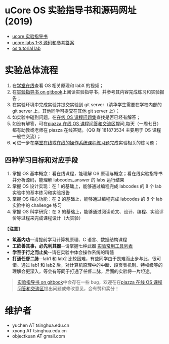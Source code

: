 # uCore OS 实验指导书和源码网址 (2019)

- [ucore 实验指导书](https://learningos.github.io/ucore_os_webdocs/)
- [ucore labs 1-8 源码和参考答案 ](https://github.com/learningos/ucore_lab)
- [os tutorial lab](https://github.com/chyyuu/os_tutorial_lab)

# 实验总体流程

1. 在[学堂在线](https://www.xuetangx.com/courses/TsinghuaX/30240243X/2015_T1/about)查看 OS 相关原理和 labX 的视频；
2. 在[实验指导书 on gitbook](https://chyyuu.gitbooks.io/ucore_os_docs/content/)上阅读实验指导书，并参考其内容完成练习和实验报告；
3. 在实验环境中完成实验并提交实验到 git server（清华学生需要在学校内部的 git server 上，其他同学可提交在其他 git server 上）；
4. 如实验中碰到问题，在[在线 OS 课程问题集](https://chyyuu.gitbooks.io/os_course_qa/content/)查找是否已经有解答；
5. 如没有解答，可在[piazza 在线 OS 课程问答和交流区](https://piazza.com/tsinghua.edu.cn/spring2015/30240243x/home)提问,每天（一周七日）都有助教或老师在 piazza 在线答疑。（QQ 群 181873534 主要用于 OS 课程一般性交流）；
6. 可进一步在[学堂在线](https://www.xuetangx.com/courses/TsinghuaX/30240243X/2015_T1/about)或[在线的操作系统课程练习题](https://chyyuu.gitbooks.io/os_course_exercises/content/)完成实验相关的练习题；

## 四种学习目标和对应手段

1. 掌握 OS 基本概念：看在线课程，能理解 OS 原理与概念；看在线实验指导书并分析源码，能理解 labcodes_answer 的 labs 运行结果
2. 掌握 OS 设计实现：在 1 的基础上，能够通过编程完成 labcodes 的 8 个 lab 实验中的基本练习和实验报告
3. 掌握 OS 核心功能：在 2 的基础上，能够通过编程完成 labcodes 的 8 个 lab 实验中的 challenge 练习
4. 掌握 OS 科学研究：在 3 的基础上，能够通过阅读论文、设计、编程、实验评价等过程来完成课程设计（大实验）

【**注意**】

- **筑基内功**--请提前学习计算机原理、C 语言、数据结构课程
- **工欲善其事，必先利其器**--请掌握七种武器 [实验常用工具列表](https://github.com/chyyuu/ucore_os_docs/blob/master/lab0/lab0_ref_ucore-tools.md)
- **学至于行之而止矣**--请在实验中体会操作系统的精髓
- **打通任督二脉**--lab1 和 lab2 比较困难，有些同学由于畏难而止步与此，很可惜。通过 lab1 和 lab2 后，对计算机原理中的中断、段页表机制、特权级等的理解会更深入，等会有等同于打通了任督二脉，后面的实验将一片坦途。

> [实验指导书 on gitbook](https://chyyuu.gitbooks.io/ucore_os_docs/content/)中会存在一些 bug，欢迎在在[piazza 在线 OS 课程问答和交流区](https://piazza.com/tsinghua.edu.cn/spring2015/30240243x/home)提出问题或修改意见，会有赞和奖分！

# 维护者

- yuchen AT tsinghua.edu.cn
- xyong AT tsinghua.edu.cn
- objectkuan AT gmail.com
